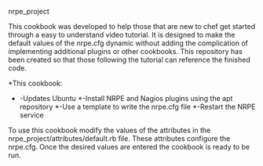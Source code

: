  nrpe_project

This cookbook was developed to help those that are new to chef get started through a easy to understand video tutorial. It is designed to make the default values of the nrpe.cfg dynamic without adding the complication of implementing additional plugins or other cookbooks. This repository has been created so that those following the tutorial can reference the finished code.

*This cookbook:
 * -Updates Ubuntu
 *-Install NRPE and Nagios plugins using the apt repository
 *-Use a template to write the nrpe.cfg file
 *-Restart the NRPE service

To use this cookbook modify the values of the attributes in the nrpe_project/attributes/default.rb file. These attributes configure the nrpe.cfg. Once the desired values are entered the cookbook is ready to be run.
